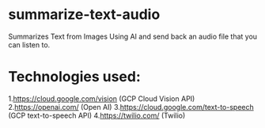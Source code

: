 # summarize-text-audio
Summarizes Text from Images Using AI and send back an audio file that you can listen to.

# Technologies used:
1.https://cloud.google.com/vision  (GCP Cloud Vision API)
2.https://openai.com/  (Open AI)
3.https://cloud.google.com/text-to-speech  (GCP text-to-speech API)
4.https://twilio.com/  (Twilio)
